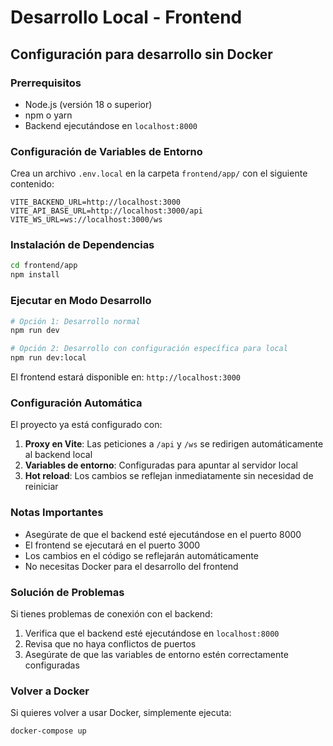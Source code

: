 # Desarrollo Local - Frontend

## Configuración para desarrollo sin Docker

### Prerrequisitos
- Node.js (versión 18 o superior)
- npm o yarn
- Backend ejecutándose en `localhost:8000`

### Configuración de Variables de Entorno

Crea un archivo `.env.local` en la carpeta `frontend/app/` con el siguiente contenido:

```env
VITE_BACKEND_URL=http://localhost:3000
VITE_API_BASE_URL=http://localhost:3000/api
VITE_WS_URL=ws://localhost:3000/ws
```

### Instalación de Dependencias

```bash
cd frontend/app
npm install
```

### Ejecutar en Modo Desarrollo

```bash
# Opción 1: Desarrollo normal
npm run dev

# Opción 2: Desarrollo con configuración específica para local
npm run dev:local
```

El frontend estará disponible en: `http://localhost:3000`

### Configuración Automática

El proyecto ya está configurado con:

1. **Proxy en Vite**: Las peticiones a `/api` y `/ws` se redirigen automáticamente al backend local
2. **Variables de entorno**: Configuradas para apuntar al servidor local
3. **Hot reload**: Los cambios se reflejan inmediatamente sin necesidad de reiniciar

### Notas Importantes

- Asegúrate de que el backend esté ejecutándose en el puerto 8000
- El frontend se ejecutará en el puerto 3000
- Los cambios en el código se reflejarán automáticamente
- No necesitas Docker para el desarrollo del frontend

### Solución de Problemas

Si tienes problemas de conexión con el backend:
1. Verifica que el backend esté ejecutándose en `localhost:8000`
2. Revisa que no haya conflictos de puertos
3. Asegúrate de que las variables de entorno estén correctamente configuradas

### Volver a Docker

Si quieres volver a usar Docker, simplemente ejecuta:
```bash
docker-compose up
```
